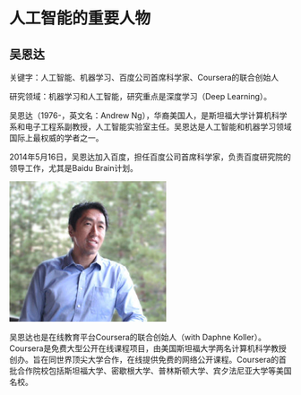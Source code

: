 # 人工智能的重要人物 #

## 吴恩达 ##

关键字：人工智能、机器学习、百度公司首席科学家、Coursera的联合创始人

研究领域：机器学习和人工智能，研究重点是深度学习（Deep Learning）。

吴恩达（1976-，英文名：Andrew Ng），华裔美国人，是斯坦福大学计算机科学系和电子工程系副教授，人工智能实验室主任。吴恩达是人工智能和机器学习领域国际上最权威的学者之一。

2014年5月16日，吴恩达加入百度，担任百度公司首席科学家，负责百度研究院的领导工作，尤其是Baidu Brain计划。

![](images/persons/20180307225513.png)

吴恩达也是在线教育平台Coursera的联合创始人（with Daphne Koller）。Coursera是免费大型公开在线课程项目，由美国斯坦福大学两名计算机科学教授创办。旨在同世界顶尖大学合作，在线提供免费的网络公开课程。Coursera的首批合作院校包括斯坦福大学、密歇根大学、普林斯顿大学、宾夕法尼亚大学等美国名校。









